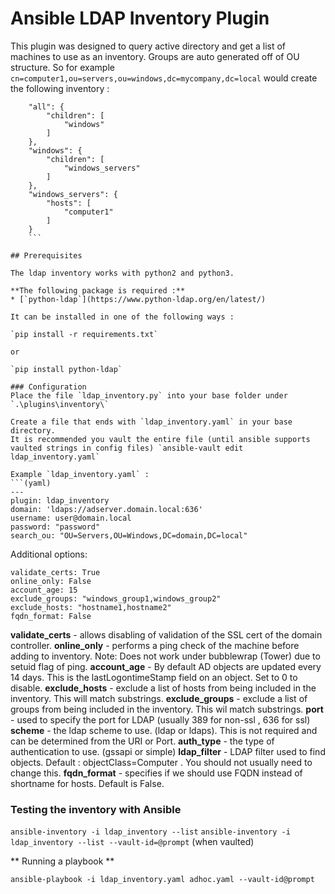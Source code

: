 # Ansible LDAP Inventory Plugin

This plugin was designed to query active directory and get a list of machines to use as an inventory.
Groups are auto generated off of OU structure. So for example `cn=computer1,ou=servers,ou=windows,dc=mycompany,dc=local` would create the following inventory :
```
    "all": {
        "children": [
            "windows"
        ]
    },
    "windows": {
        "children": [
            "windows_servers"
        ]
    },
    "windows_servers": {
        "hosts": [
            "computer1"
        ]
    }
    ```

## Prerequisites

The ldap inventory works with python2 and python3.

**The following package is required :**
* [`python-ldap`](https://www.python-ldap.org/en/latest/) 

It can be installed in one of the following ways : 

`pip install -r requirements.txt`

or

`pip install python-ldap`

### Configuration
Place the file `ldap_inventory.py` into your base folder under `.\plugins\inventory\`

Create a file that ends with `ldap_inventory.yaml` in your base directory. 
It is recommended you vault the entire file (until ansible supports vaulted strings in config files) `ansible-vault edit ldap_inventory.yaml`

Example `ldap_inventory.yaml` :
```(yaml)
---
plugin: ldap_inventory
domain: 'ldaps://adserver.domain.local:636'
username: user@domain.local
password: "password"
search_ou: "OU=Servers,OU=Windows,DC=domain,DC=local"
```
Additional options:
```(yaml)
validate_certs: True 
online_only: False  
account_age: 15 
exclude_groups: "windows_group1,windows_group2"
exclude_hosts: "hostname1,hostname2"
fqdn_format: False

```
**validate_certs** - allows disabling of validation of the SSL cert of the domain controller.
**online_only** - performs a ping check of the machine before adding to inventory. Note: Does not work under bubblewrap (Tower) due to setuid flag of ping.
**account_age** - By default AD objects are updated every 14 days. This is the lastLogontimeStamp field on an object. Set to 0 to disable.
**exclude_hosts** - exclude a list of hosts from being included in the inventory. This will match substrings.
**exclude_groups** - exclude a list of groups from being included in the inventory. This wil match substrings.
**port** - used to specify the port for LDAP (usually 389 for non-ssl , 636 for ssl)
**scheme** - the ldap scheme to use. (ldap or ldaps). This is not required and can be determined from the URI or Port.
**auth_type** - the type of authentication to use. (gssapi or simple)
**ldap_filter** - LDAP filter used to find objects. Default : objectClass=Computer . You should not usually need to change this.
**fqdn_format** - specifies if we should use FQDN instead of shortname for hosts. Default is False.


### Testing the inventory with Ansible

`ansible-inventory -i ldap_inventory --list`
`ansible-inventory -i ldap_inventory --list --vault-id=@prompt` (when vaulted)

** Running a playbook **

`ansible-playbook -i ldap_inventory.yaml adhoc.yaml --vault-id@prompt `
